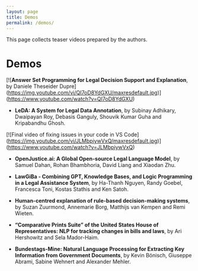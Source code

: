 ```yaml
---
layout: page
title: Demos
permalink: /demos/
---
```


This page collects teaser videos prepared by the authors.

# Demos

[![**Answer Set Programming for Legal Decision Support and Explanation**, by Daniele Theseider Dupre]
(https://img.youtube.com/vi/QI7oD8YdGXU/maxresdefault.jpg)]
(https://www.youtube.com/watch?v=QI7oD8YdGXU)

- **LeDA: A System for Legal Data Annotation**, by Subinay Adhikary, Dwaipayan Roy, Debasis Ganguly, Shouvik Kumar Guha and Kripabandhu Ghosh. 

[![Final video of fixing issues in your code in VS Code]
(https://img.youtube.com/vi/JLMbpiywVxQ/maxresdefault.jpg)]
(https://www.youtube.com/watch?v=JLMbpiywVxQ)

- **OpenJustice.ai: A Global Open-source Legal Language Model**, by Samuel Dahan, Rohan Bhambhoria, David Liang and Xiaodan Zhu.  



- **LawGiBa - Combining GPT, Knowledge Bases, and Logic Programming in a Legal Assistance System**, by Ha-Thanh Nguyen, Randy Goebel, Francesca Toni, Kostas Stathis and Ken Satoh.
- **Human-centred explanation of rule-based decision-making systems**, by Suzan Zuurmond, Annemarie Borg, Matthijs van Kempen and Remi Wieten. 
- **“Comparative Prints Suite” of the United States House of Representatives: NLP for tracking changes in bills and laws**, by Ari Hershowitz and Sela Mador-Haim. 
- **Bundestags-Mine: Natural Language Processing for Extracting Key Information from Government Documents**, by Kevin Bönisch, Giuseppe Abrami, Sabine Wehnert and Alexander Mehler.  

